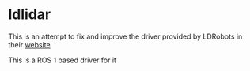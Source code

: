 # ldlidar
This is an attempt to fix and improve the driver provided by LDRobots in their [website](https://www.ldrobot.com/product/44)

 This is a ROS 1 based driver for it
